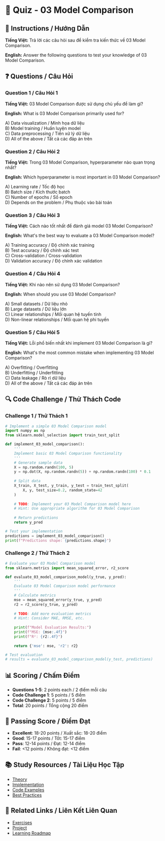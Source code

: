 # 🧠 Quiz - 03 Model Comparison

## 📝 Instructions / Hướng Dẫn

**Tiếng Việt:** Trả lời các câu hỏi sau để kiểm tra kiến thức về 03 Model Comparison.

**English:** Answer the following questions to test your knowledge of 03 Model Comparison.

## ❓ Questions / Câu Hỏi

### Question 1 / Câu Hỏi 1
**Tiếng Việt:** 03 Model Comparison được sử dụng chủ yếu để làm gì?

**English:** What is 03 Model Comparison primarily used for?

A) Data visualization / Minh họa dữ liệu  
B) Model training / Huấn luyện model  
C) Data preprocessing / Tiền xử lý dữ liệu  
D) All of the above / Tất cả các đáp án trên

### Question 2 / Câu Hỏi 2
**Tiếng Việt:** Trong 03 Model Comparison, hyperparameter nào quan trọng nhất?

**English:** Which hyperparameter is most important in 03 Model Comparison?

A) Learning rate / Tốc độ học  
B) Batch size / Kích thước batch  
C) Number of epochs / Số epoch  
D) Depends on the problem / Phụ thuộc vào bài toán

### Question 3 / Câu Hỏi 3
**Tiếng Việt:** Cách nào tốt nhất để đánh giá model 03 Model Comparison?

**English:** What's the best way to evaluate a 03 Model Comparison model?

A) Training accuracy / Độ chính xác training  
B) Test accuracy / Độ chính xác test  
C) Cross-validation / Cross-validation  
D) Validation accuracy / Độ chính xác validation

### Question 4 / Câu Hỏi 4
**Tiếng Việt:** Khi nào nên sử dụng 03 Model Comparison?

**English:** When should you use 03 Model Comparison?

A) Small datasets / Dữ liệu nhỏ  
B) Large datasets / Dữ liệu lớn  
C) Linear relationships / Mối quan hệ tuyến tính  
D) Non-linear relationships / Mối quan hệ phi tuyến

### Question 5 / Câu Hỏi 5
**Tiếng Việt:** Lỗi phổ biến nhất khi implement 03 Model Comparison là gì?

**English:** What's the most common mistake when implementing 03 Model Comparison?

A) Overfitting / Overfitting  
B) Underfitting / Underfitting  
C) Data leakage / Rò rỉ dữ liệu  
D) All of the above / Tất cả các đáp án trên

## 🔍 Code Challenge / Thử Thách Code

### Challenge 1 / Thử Thách 1
```python
# Implement a simple 03 Model Comparison model
import numpy as np
from sklearn.model_selection import train_test_split

def implement_03_model_comparison():
    '''
    Implement basic 03 Model Comparison functionality
    '''
    # Generate sample data
    X = np.random.randn(100, 5)
    y = np.dot(X, np.random.randn(5)) + np.random.randn(100) * 0.1
    
    # Split data
    X_train, X_test, y_train, y_test = train_test_split(
        X, y, test_size=0.2, random_state=42
    )
    
    # TODO: Implement your 03 Model Comparison model here
    # Hint: Use appropriate algorithm for 03 Model Comparison
    
    # Return predictions
    return y_pred

# Test your implementation
predictions = implement_03_model_comparison()
print(f"Predictions shape: {predictions.shape}")
```

### Challenge 2 / Thử Thách 2
```python
# Evaluate your 03 Model Comparison model
from sklearn.metrics import mean_squared_error, r2_score

def evaluate_03_model_comparison_model(y_true, y_pred):
    '''
    Evaluate 03 Model Comparison model performance
    '''
    # Calculate metrics
    mse = mean_squared_error(y_true, y_pred)
    r2 = r2_score(y_true, y_pred)
    
    # TODO: Add more evaluation metrics
    # Hint: Consider MAE, RMSE, etc.
    
    print(f"Model Evaluation Results:")
    print(f"MSE: {mse:.4f}")
    print(f"R²: {r2:.4f}")
    
    return {'mse': mse, 'r2': r2}

# Test evaluation
# results = evaluate_03_model_comparison_model(y_test, predictions)
```

## 📊 Scoring / Chấm Điểm

- **Questions 1-5**: 2 points each / 2 điểm mỗi câu
- **Code Challenge 1**: 5 points / 5 điểm
- **Code Challenge 2**: 5 points / 5 điểm
- **Total**: 20 points / Tổng cộng 20 điểm

## 🎯 Passing Score / Điểm Đạt

- **Excellent**: 18-20 points / Xuất sắc: 18-20 điểm
- **Good**: 15-17 points / Tốt: 15-17 điểm  
- **Pass**: 12-14 points / Đạt: 12-14 điểm
- **Fail**: <12 points / Không đạt: <12 điểm

## 📚 Study Resources / Tài Liệu Học Tập

- [Theory](./THEORY_03_model_comparison.md)
- [Implementation](./IMPLEMENTATION_03_model_comparison.md)
- [Code Examples](./CODE_EXAMPLES_03_model_comparison.md)
- [Best Practices](./BEST_PRACTICES_03_model_comparison.md)

## 🔗 Related Links / Liên Kết Liên Quan

- [Exercises](./EXERCISES_03_model_comparison.md)
- [Project](./PROJECT_03_model_comparison.md)
- [Learning Roadmap](./LEARNING_ROADMAP_03_model_comparison.md)
